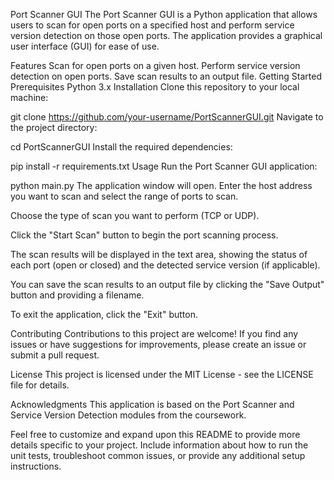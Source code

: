 Port Scanner GUI
The Port Scanner GUI is a Python application that allows users to scan for open ports on a specified host and perform service version detection on those open ports. The application provides a graphical user interface (GUI) for ease of use.

Features
Scan for open ports on a given host.
Perform service version detection on open ports.
Save scan results to an output file.
Getting Started
Prerequisites
Python 3.x
Installation
Clone this repository to your local machine:

git clone https://github.com/your-username/PortScannerGUI.git
Navigate to the project directory:

cd PortScannerGUI
Install the required dependencies:


pip install -r requirements.txt
Usage
Run the Port Scanner GUI application:


python main.py
The application window will open. Enter the host address you want to scan and select the range of ports to scan.

Choose the type of scan you want to perform (TCP or UDP).

Click the "Start Scan" button to begin the port scanning process.

The scan results will be displayed in the text area, showing the status of each port (open or closed) and the detected service version (if applicable).

You can save the scan results to an output file by clicking the "Save Output" button and providing a filename.

To exit the application, click the "Exit" button.

Contributing
Contributions to this project are welcome! If you find any issues or have suggestions for improvements, please create an issue or submit a pull request.

License
This project is licensed under the MIT License - see the LICENSE file for details.

Acknowledgments
This application is based on the Port Scanner and Service Version Detection modules from the coursework.

Feel free to customize and expand upon this README to provide more details specific to your project. Include information about how to run the unit tests, troubleshoot common issues, or provide any additional setup instructions.
